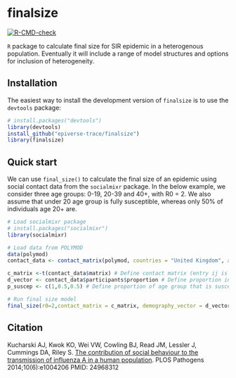 # finalsize

<!-- badges: start -->
[![R-CMD-check](https://github.com/pratikunterwegs/finalsize/actions/workflows/R-CMD-check.yaml/badge.svg)](https://github.com/pratikunterwegs/finalsize/actions/workflows/R-CMD-check.yaml)
<!-- badges: end -->

`R` package to calculate final size for SIR epidemic in a heterogenous population. Eventually it will include a range of model structures and options for inclusion of heterogeneity.

## Installation

The easiest way to install the development version of `finalsize` is to use the `devtools` package:

```r
# install.packages("devtools")
library(devtools)
install_github("epiverse-trace/finalsize")
library(finalsize)

```

## Quick start

We can use `final_size()` to calculate the final size of an epidemic using social contact data from the `socialmixr` package. In the below example, we consider three age groups: 0-19, 20-39 and 40+, with R0 = 2. We also assume that under 20 age group is fully susceptible, whereas only 50% of individuals age 20+ are.

```r
# Load socialmixr package
# install.packages("socialmixr")
library(socialmixr)

# Load data from POLYMOD
data(polymod)
contact_data <- contact_matrix(polymod, countries = "United Kingdom", age.limits = c(0,20,40))

c_matrix <-t(contact_data$matrix) # Define contact matrix (entry ij is contacts in group i reported by group j)
d_vector <- contact_data$participants$proportion # Define proportion in each age group
p_suscep <- c(1,0.5,0.5) # Define proportion of age group that is susceptible to infection

# Run final size model
final_size(r0=2,contact_matrix = c_matrix, demography_vector = d_vector, prop_suscep = p_suscep)
```


## Citation

Kucharski AJ, Kwok KO, Wei VW, Cowling BJ, Read JM, Lessler J, Cummings DA, Riley S. [The contribution of social behaviour to the transmission of influenza A in a human population](http://journals.plos.org/plospathogens/article?id=10.1371/journal.ppat.1004206). PLOS Pathogens 2014;10(6):e1004206 PMID: 24968312